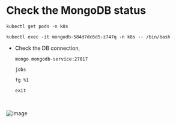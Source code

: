 


# Check the MongoDB status
```
kubectl get pods -n k8s
```
```
kubectl exec -it mongodb-584d7dc6d5-z747q -n k8s -- /bin/bash
```
- Check the DB connection,
  ```
  mongo mongodb-service:27017
  ```
  ```
  jobs
  ```
  ```
  fg %1
  ```
  ```
  exit
  ```


<br>

![image](https://github.com/user-attachments/assets/90a5285b-cf61-4586-8ce9-f99a617c32f2)
